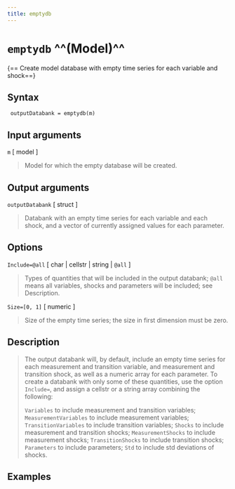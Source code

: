 ```yaml
---
title: emptydb
---
```


# `emptydb` ^^(Model)^^

{== Create model database with empty time series for each variable and shock==}



 ## Syntax

     outputDatabank = emptydb(m)


 ## Input arguments

  `m` [ model ] 
>
> Model for which the empty database will be created.
>

 ## Output arguments

  `outputDatabank` [ struct ]
>
> Databank with an empty time series for
> each variable and each shock, and a vector of currently assigned values
> for each parameter.
>

 ## Options

  `Include=@all` [ char | cellstr | string | `@all` ] 
>  
> Types of
> quantities that will be included in the output databank; `@all` means all
> variables, shocks and parameters will be included; see Description.
>

  `Size=[0, 1]` [ numeric ]
>  
> Size of the empty time series; the size in
> first dimension must be zero.
>

 ## Description
>
> The output databank will, by default, include an empty time series for
> each measurement and transition variable, and measurement and transition
> shock, as well as a numeric array for each parameter. To create a
> databank with only some of these quantities, use the option `Include=`,
> and assign a cellstr or a string array combining the following:
>
>  `Variables` to include measurement and transition variables;
>  `MeasurementVariables` to include measurement variables;
>  `TransitionVariables` to include transition variables;
>  `Shocks` to include measurement and transition shocks;
>  `MeasurementShocks` to include measurement shocks;
>  `TransitionShocks` to include transition shocks;
>  `Parameters` to include parameters;
>  `Std` to include std deviations of shocks.
>

 ## Examples

